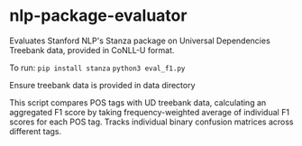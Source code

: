 # nlp-package-evaluator
Evaluates Stanford NLP's Stanza package on Universal Dependencies Treebank data, provided in CoNLL-U format.

To run: `pip install stanza`
`python3 eval_f1.py`  
  
Ensure treebank data is provided in data directory  
  
This script compares POS tags with UD treebank data, calculating an aggregated F1 score by taking frequency-weighted average of individual F1 scores for each POS tag. Tracks individual binary confusion matrices across different tags.
